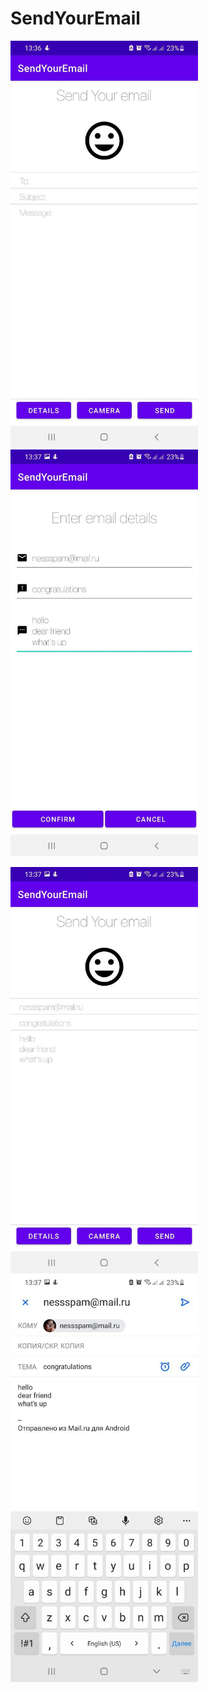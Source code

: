 # SendYourEmail

<p float="left">
  <img src="pictures/photo_2023-07-16 13.56.12.jpeg" width="300" />
  <img src="pictures/photo_2023-07-16 13.56.10.jpeg" width="300" />
</p>
<p float="left">
  <img src="pictures/photo_2023-07-16 13.56.06.jpeg" width="300" />
  <img src="pictures/photo_2023-07-16 13.56.04.jpeg" width="300" />
</p>